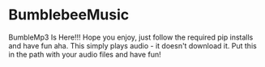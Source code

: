 # BumblebeeMusic
BumbleMp3 Is Here!!! Hope you enjoy, just follow the required pip installs and have fun aha. This simply plays audio - it doesn't download it. Put this in the path with your audio files and have fun!
